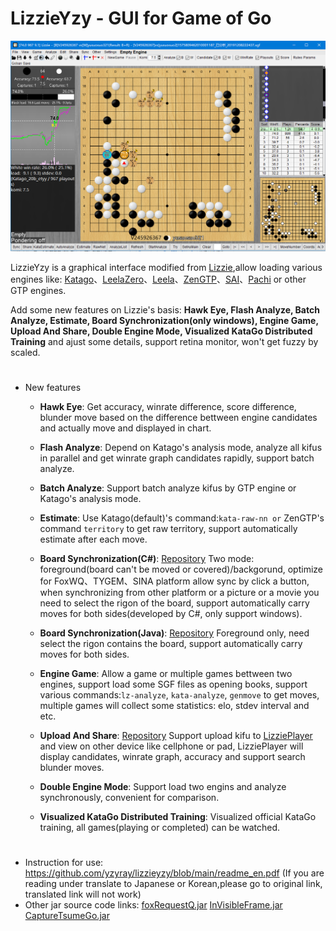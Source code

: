 # LizzieYzy - GUI for Game of Go
![screenshot_en](/screenshot_en.png?raw=true)

LizzieYzy is a graphical interface modified from [Lizzie](https://github.com/featurecat/lizzie),allow loading various engines like: [Katago](https://github.com/lightvector/KataGo)、[LeelaZero](https://github.com/leela-zero/leela-zero)、[Leela](https://github.com/gcp/Leela)、[ZenGTP](https://github.com/yzyray/ZenGTP)、[SAI](http://sai.unich.it)、[Pachi](https://github.com/pasky/pachi) or other GTP engines.

Add some new features on Lizzie's basis: **Hawk Eye, Flash Analyze, Batch Analyze, Estimate, Board Synchronization(only windows), Engine Game, Upload And Share, Double Engine Mode, Visualized KataGo Distributed Training** and ajust some details, support retina monitor, won't get fuzzy by scaled.
#
* New features

  * **Hawk Eye**: Get accuracy, winrate difference, score difference, blunder move based on the difference bettween engine candidates and actually move and displayed in chart.

  * **Flash Analyze**: Depend on Katago's analysis mode, analyze all kifus in parallel and get winrate graph candidates rapidly, support batch analyze.

  * **Batch Analyze**: Support batch analyze kifus by GTP engine or Katago's analysis mode.

  * **Estimate**: Use Katago(default)'s command:`kata-raw-nn or` ZenGTP's command `territory` to get raw territory, support automatically estimate after each move.	

  * **Board Synchronization(C#)**: [Repository](https://github.com/yzyray/readboard) Two mode: foreground(board can't be moved or covered)/backgorund, optimize for FoxWQ、TYGEM、SINA platform allow sync by click a button, when synchronizing from other platform or a picture or a movie you need to select the rigon of the board, support automatically carry moves for both sides(developed by C#, only support windows).

  * **Board Synchronization(Java)**: [Repository](https://github.com/yzyray/readboard_Boofcv) Foreground only, need select the rigon contains the board, support automatically carry moves for both sides.

  * **Engine Game**: Allow a game or multiple games bettween two engines, support load some SGF files as opening books, support various commands:`lz-analyze`, `kata-analyze`, `genmove` to get moves, multiple games will collect some statistics: elo, stdev interval and etc.

  * **Upload And Share**: [Repository](https://github.com/yzyray/LizziePlayer) Support upload kifu to [LizziePlayer](http://lizzieyzy.cn) and view on other device like cellphone or pad, LizziePlayer will display candidates, winrate graph, accuracy and support search blunder moves.

  * **Double Engine Mode**: Support load two engins and analyze synchronously, convenient for comparison.

  * **Visualized KataGo Distributed Training**: Visualized official KataGo training, all games(playing or completed) can be watched.

#
 * Instruction for use: https://github.com/yzyray/lizzieyzy/blob/main/readme_en.pdf (If you are reading under translate to Japanese or Korean,please go to original link, translated link will not work)
 * Other jar source code links: [foxRequestQ.jar](https://github.com/yzyray/FoxRequest) [InVisibleFrame.jar](https://github.com/yzyray/testbuffer) [CaptureTsumeGo.jar](https://github.com/yzyray/captureTsumeGo/blob/main/README.md)

